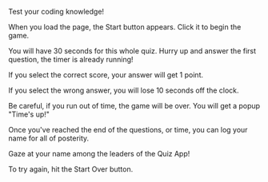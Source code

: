 Test your coding knowledge!

When you load the page, the Start button appears. Click it to begin the game. 

You will have 30 seconds for this whole quiz. Hurry up and answer the first question, the timer is already running!

If you select the correct score, your answer will get 1 point. 

If you select the wrong answer, you will lose 10 seconds off the clock. 

Be careful, if you run out of time, the game will be over. You will get a popup "Time's up!"

Once you've reached the end of the questions, or time, you can log your name for all of posterity. 

Gaze at your name among the leaders of the Quiz App!

To try again, hit the Start Over button. 

